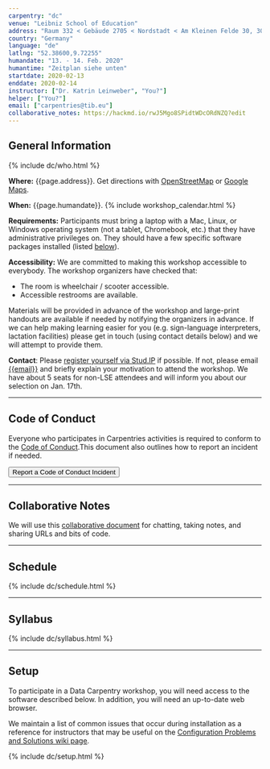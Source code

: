 ```yaml
---
carpentry: "dc"
venue: "Leibniz School of Education"
address: "Raum 332 < Gebäude 2705 < Nordstadt < Am Kleinen Felde 30, 30167 Hannover"
country: "Germany"
language: "de"
latlng: "52.38600,9.72255"
humandate: "13. - 14. Feb. 2020"
humantime: "Zeitplan siehe unten"
startdate: 2020-02-13
enddate: 2020-02-14
instructor: ["Dr. Katrin Leinweber", "You?"]
helper: ["You?"]
email: ["carpentries@tib.eu"]
collaborative_notes: https://hackmd.io/rwJ5Mgo8SPidtWDcORdNZQ?edit
---
```



<h2 id="general">General Information</h2>
{% include dc/who.html %}

<p id="where">
  <strong>Where:</strong>
  {{page.address}}.
  Get directions with
  <a href="//www.openstreetmap.org/?mlat={{page.latitude}}&mlon={{page.longitude}}&zoom=16">OpenStreetMap</a>
  or
  <a href="//maps.google.com/maps?q={{page.latitude}},{{page.longitude}}">Google Maps</a>.
</p>

<p id="when">
  <strong>When:</strong>
  {{page.humandate}}.
  {% include workshop_calendar.html %}
</p>

<p id="requirements">
  <strong>Requirements:</strong> Participants must bring a laptop with a
  Mac, Linux, or Windows operating system (not a tablet, Chromebook, etc.) that they have administrative privileges on. They should have a few specific software packages installed (listed <a href="#setup">below</a>).
</p>

<p id="accessibility">
  <strong>Accessibility:</strong> We are committed to making this workshop
  accessible to everybody.
  The workshop organizers have checked that:
</p>
<ul>
  <li>The room is wheelchair / scooter accessible.</li>
  <li>Accessible restrooms are available.</li>
</ul>
<p>
  Materials will be provided in advance of the workshop and
  large-print handouts are available if needed by notifying the
  organizers in advance.  If we can help making learning easier for
  you (e.g. sign-language interpreters, lactation facilities) please
  get in touch (using contact details below) and we will
  attempt to provide them.
</p>

<p id="contact">
  <strong>Contact</strong>:
  Please <a href="https://studip.uni-hannover.de/dispatch.php/course/details?cid=571aecad2695554c97406afc7411a632">register yourself via Stud.IP</a> if possible. If not, please email
  <a href='mailto:{{email}}'>{{email}}</a>
  and briefly explain your motivation to attend the workshop. We have about 5 seats for non-LSE attendees and will inform you about our selection on Jan. 17th.
</p>

<hr/>

<h2 id="code-of-conduct">Code of Conduct</h2>

<p>
Everyone who participates in Carpentries activities is required to conform to the <a href="https://docs.carpentries.org/topic_folders/policies/code-of-conduct.html">Code of Conduct</a>.This document also outlines how to report an incident if needed.
</p>

<p class="text-center">
<button type="button" class="btn btn-info">Report a Code of Conduct Incident</button>
</p>
<hr/>



<h2 id="collaborative_notes">Collaborative Notes</h2>

<p>
We will use this <a href="{{page.collaborative_notes}}">collaborative document</a> for chatting, taking notes, and sharing URLs and bits of code.
</p>
<hr/>

<h2 id="schedule">Schedule</h2>

{% include dc/schedule.html %}
<hr/>


<h2 id="syllabus">Syllabus</h2>

{% include dc/syllabus.html %}
<hr/>


<h2 id="setup">Setup</h2>

<p>
  To participate in a Data Carpentry workshop,
  you will need access to the software described below.
  In addition, you will need an up-to-date web browser.
</p>
<p>
  We maintain a list of common issues that occur during installation as a reference for instructors
  that may be useful on the
  <a href = "{{site.swc_github}}/workshop-template/wiki/Configuration-Problems-and-Solutions">Configuration Problems and Solutions wiki page</a>.
</p>

{% include dc/setup.html %}
